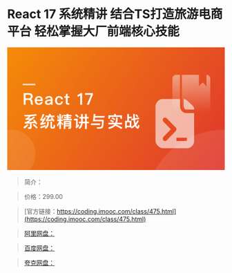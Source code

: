 # React 17 系统精讲 结合TS打造旅游电商平台 轻松掌握大厂前端核心技能

![img](../../assets/5feb016d097497d905400304.png)

> 简介：

> 价格：299.00

> [官方链接：https://coding.imooc.com/class/475.html](https://coding.imooc.com/class/475.html)

> [阿里网盘：]()

> [百度网盘：]()

> [夸克网盘：]()
